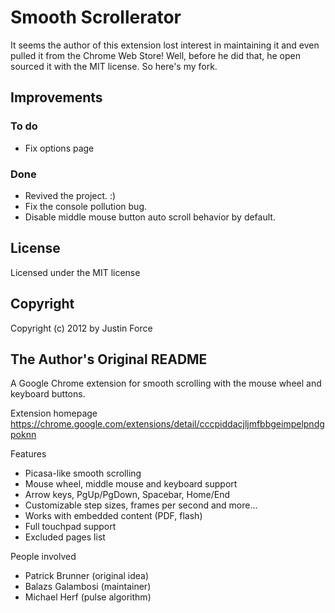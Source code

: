 # Smooth Scrollerator #

It seems the author of this extension lost interest in maintaining it and even pulled it from the Chrome Web Store! Well, before he did that, he open sourced it with the MIT license. So here's my fork.

## Improvements ##

### To do ###

- Fix options page

### Done ###

- Revived the project. :)
- Fix the console pollution bug.
- Disable middle mouse button auto scroll behavior by default.

## License ##

Licensed under the MIT license

## Copyright ##

Copyright (c) 2012 by Justin Force

## The Author's Original README ##

A Google Chrome extension for smooth scrolling with the mouse wheel and keyboard buttons.

Extension homepage
 https://chrome.google.com/extensions/detail/cccpiddacjljmfbbgeimpelpndgpoknn

Features
- Picasa-like smooth scrolling
- Mouse wheel, middle mouse and keyboard support
- Arrow keys, PgUp/PgDown, Spacebar, Home/End
- Customizable step sizes, frames per second and more...
- Works with embedded content (PDF, flash)
- Full touchpad support
- Excluded pages list

People involved
 - Patrick Brunner  (original idea)
 - Balazs Galambosi (maintainer)
 - Michael Herf     (pulse algorithm)
